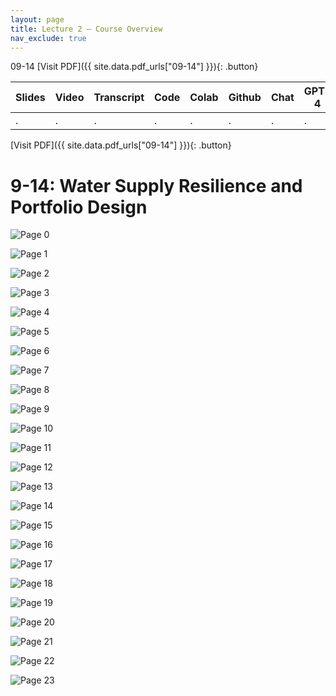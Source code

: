 ```yaml
---
layout: page
title: Lecture 2 – Course Overview
nav_exclude: true
---
```

09-14
[Visit PDF]({{ site.data.pdf_urls["09-14"] }}){: .button}

| Slides | Video | Transcript | Code | Colab | Github | Chat | GPT-4 | LLaMA | Galactica |
| ------ | ----- | ---------- | ---- | ----- | ------ | ---- | ----- | ----- | --------- |
| .      | .     | .          | .    | .     | .      | .    | .     | .     | .          |

[Visit PDF]({{ site.data.pdf_urls["09-14"] }}){: .button}


# 9-14: Water Supply Resilience and Portfolio Design
![Page 0]( /CivEng112/assets/slides/09-14/09-14_Lecture.pdf-page0.png )

![Page 1]( /CivEng112/assets/slides/09-14/09-14_Lecture.pdf-page1.png )

![Page 2]( /CivEng112/assets/slides/09-14/09-14_Lecture.pdf-page2.png )

![Page 3]( /CivEng112/assets/slides/09-14/09-14_Lecture.pdf-page3.png )

![Page 4]( /CivEng112/assets/slides/09-14/09-14_Lecture.pdf-page4.png )

![Page 5]( /CivEng112/assets/slides/09-14/09-14_Lecture.pdf-page5.png )

![Page 6]( /CivEng112/assets/slides/09-14/09-14_Lecture.pdf-page6.png )

![Page 7]( /CivEng112/assets/slides/09-14/09-14_Lecture.pdf-page7.png )

![Page 8]( /CivEng112/assets/slides/09-14/09-14_Lecture.pdf-page8.png )

![Page 9]( /CivEng112/assets/slides/09-14/09-14_Lecture.pdf-page9.png )

![Page 10]( /CivEng112/assets/slides/09-14/09-14_Lecture.pdf-page10.png )

![Page 11]( /CivEng112/assets/slides/09-14/09-14_Lecture.pdf-page11.png )

![Page 12]( /CivEng112/assets/slides/09-14/09-14_Lecture.pdf-page12.png )

![Page 13]( /CivEng112/assets/slides/09-14/09-14_Lecture.pdf-page13.png )

![Page 14]( /CivEng112/assets/slides/09-14/09-14_Lecture.pdf-page14.png )

![Page 15]( /CivEng112/assets/slides/09-14/09-14_Lecture.pdf-page15.png )

![Page 16]( /CivEng112/assets/slides/09-14/09-14_Lecture.pdf-page16.png )

![Page 17]( /CivEng112/assets/slides/09-14/09-14_Lecture.pdf-page17.png )

![Page 18]( /CivEng112/assets/slides/09-14/09-14_Lecture.pdf-page18.png )

![Page 19]( /CivEng112/assets/slides/09-14/09-14_Lecture.pdf-page19.png )

![Page 20]( /CivEng112/assets/slides/09-14/09-14_Lecture.pdf-page20.png )

![Page 21]( /CivEng112/assets/slides/09-14/09-14_Lecture.pdf-page21.png )

![Page 22]( /CivEng112/assets/slides/09-14/09-14_Lecture.pdf-page22.png )

![Page 23]( /CivEng112/assets/slides/09-14/09-14_Lecture.pdf-page23.png )

